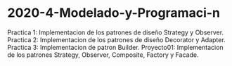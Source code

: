 # 2020-4-Modelado-y-Programaci-n
Practica 1: Implementacion de los patrones de diseño Strategy y Observer.
Practica 2: Implementacion de los patrones de diseño Decorator y Adapter.
Practica 3: Implementacion de patron Builder. 
Proyecto01: Implementacion de los patrones Strategy, Observer, Composite, Factory y Facade.
